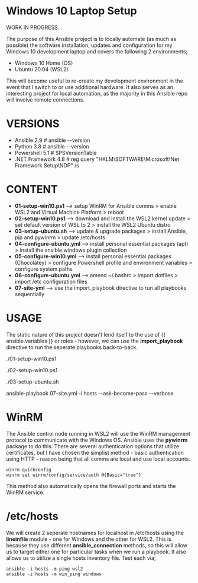 # Windows 10 Laptop Setup

WORK IN PROGRESS...

The purpose of this Ansible project is to locally automate (as much as possible) the software installation, updates and configuration for my Windows 10 development laptop and covers the following 2 environments;

- Windows 10 Home (OS)
- Ubuntu 20.04 (WSL2)

This will become useful to re-create my development environment in the event that I switch to or use additional hardware. It also serves as an interesting project for local automation, as the majority in this Ansible repo will involve remote connections.

# VERSIONS

 - Ansible 2.9                  # ansible --version
 - Python 3.8                   # ansible --version
 - Powershell 5.1               # $PSVersionTable
 - .NET Framework 4.8           # reg query "HKLM\SOFTWARE\Microsoft\Net Framework Setup\NDP" /s

# CONTENT

- **01-setup-win10.ps1** --> setup WinRM for Ansible comms > enable WSL2 and Virtual Machine Platform > reboot
- **02-setup-win10.ps1** --> download and install the WSL2 kernel update > set default version of WSL to 2 > install the WSL2 Ubuntu distro
- **03-setup-ubuntu.sh** --> update & upgrade packages > install Ansible, pip and pywinrm > update /etc/hosts
- **04-configure-ubuntu.yml** --> install personal essential packages (apt) > install the ansible.windows plugin collection
- **05-configure-win10.yml** --> install personal essential packages (Chocolatey) > configure Powershell profile and environment variables > configure system paths
- **06-configure-ubuntu.yml** --> amend ~/.bashrc > import dotfiles > import /etc configuration files
- **07-site-yml** --> use the import_playbook directive to run all playbooks sequentially

# USAGE

The static nature of this project doesn't lend itself to the use of {{ ansible.variables }} or roles - however, we can use the **import_playbook** directive to run the seperate playbooks back-to-back.

./01-setup-win10.ps1

./02-setup-win10.ps1

./03-setup-ubuntu.sh

ansible-playbook 07-site.yml -i hosts --ask-become-pass --verbose

# WinRM 

The Ansible control node running in WSL2 will use the WinRM management protocol to communicate with the Windows OS. Ansible uses the **pywinrm** package to do this. There are several authentication options that utilize certificates, but I have chosen the simplist method - basic authentication using HTTP - reason being that all comms are local and use local accounts.

```
winrm quickconfig
winrm set winrm/config/service/auth @{Basic="true"}
```
This method also automatically opens the firewall ports and starts the WinRM service.

# /etc/hosts

We will create 2 seperate hostnames for localhost in /etc/hosts using the **lineinfile** module - one for Windows and the other for WSL2. This is because they use different **ansible_connection** methods, so this will allow us to target either one for particular tasks when we run a playbook. It also allows us to utilize a single hosts inventory file. Test each via;

```
ansible -i hosts -m ping wsl2
ansible -i hosts -m win_ping windows
```